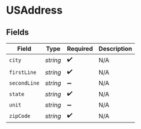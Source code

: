 # USAddress


## Fields

| Field              | Type               | Required           | Description        |
| ------------------ | ------------------ | ------------------ | ------------------ |
| `city`             | *string*           | :heavy_check_mark: | N/A                |
| `firstLine`        | *string*           | :heavy_check_mark: | N/A                |
| `secondLine`       | *string*           | :heavy_minus_sign: | N/A                |
| `state`            | *string*           | :heavy_check_mark: | N/A                |
| `unit`             | *string*           | :heavy_minus_sign: | N/A                |
| `zipCode`          | *string*           | :heavy_check_mark: | N/A                |